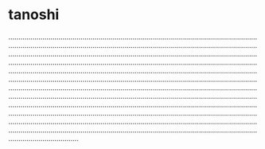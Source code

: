 # tanoshi
...................................................................................................................................................................................................................................................................................................................................................................................................................................................................................................................................................................................................................................................................................................................................................................................................................................................................................................................................................................................................................................................................................................................................................................................................................................................................................................................................................................................................................................................................................................................................................................................
